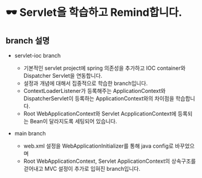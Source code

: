 # 🕶 Servlet을 학습하고 Remind합니다.

## branch 설명
- servlet-ioc branch 
  - 기본적인 servlet project에 spring 의존성을 추가하고 IOC container와 Dispatcher Servlet을 연동합니다.
  - 설정과 개념에 대해서 집중적으로 학습한 branch입니다.
  - ContextLoaderListener가 등록해주는 ApplicationContext와 DispatcherServlet이 등록하는 ApplicationContext와의 차이점을 학습합니다.
  - Root WebApplicationContext와 Servlet AcpplicationContext에 등록되는 Bean이 달라지도록 세팅되어 있습니다.

- main branch
  - web.xml 설정을 WebApplicationInitializer를 통해 java config로 바꾸었으며
  - Root WebApplicationContext, Servlet ApplicationContext의 상속구조를 걷어내고 MVC 설정이 추가로 입혀진 branch입니다.
